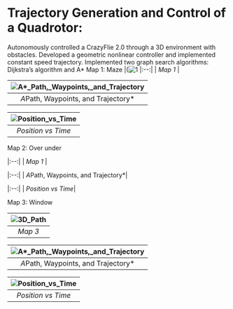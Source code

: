 # Trajectory Generation and Control of a Quadrotor: 
Autonomously controlled a CrazyFlie 2.0 through a 3D environment with obstacles. 
Developed a geometric nonlinear controller and implemented constant speed trajectory. Implemented two graph search algorithms: Dijkstra’s algorithm and A*
Map 1: Maze
|(![1](https://user-images.githubusercontent.com/68454938/223790594-39cf6b09-594a-4c5c-aca1-1b4c291b5cb7.png)
|:--:| 
| *Map 1* |

|![A*_Path,_Waypoints,_and_Trajectory](https://user-images.githubusercontent.com/68454938/223792788-a33ed027-c2f8-45ee-bb62-15228591c141.png)
|:--:|
| *A*Path, Waypoints, and Trajectory*|

|![Position_vs_Time](https://user-images.githubusercontent.com/68454938/223792843-f841a385-2443-42e3-babf-cc44db329322.png)
|:--:| 
| *Position vs Time*|


Map 2: Over under


|:--:| 
| *Map 1* |


|:--:|
| *A*Path, Waypoints, and Trajectory*|


|:--:| 
| *Position vs Time*|

Map 3: Window


|![3D_Path](https://user-images.githubusercontent.com/68454938/223791183-a3ce0eef-f36e-42e9-99fc-529168772de2.png)
|:--:|
| *Map 3*|

|![A*_Path,_Waypoints,_and_Trajectory](https://user-images.githubusercontent.com/68454938/223791193-6b9f3b0d-b0e1-4967-8c17-e8ef0e90144b.png)
|:--:|
| *A*Path, Waypoints, and Trajectory*|

|![Position_vs_Time](https://user-images.githubusercontent.com/68454938/223791214-f915aa99-6648-4de9-81f5-0a609507b337.png)
|:--:|
| *Position vs Time*|
